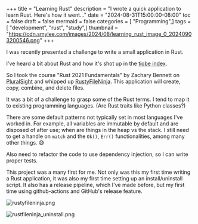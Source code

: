 +++
title = "Learning Rust"
description = "I wrote a quick application to learn Rust. Here's how it went..."
date = "2024-08-31T15:00:00-08:00"
toc = false
draft = false
mermaid = false
categories = [ "Programming",]
tags = [ "development", "rust", "study",]
thumbnail = "https://cdn.smylee.com/images/2024/08/learning_rust_image_0_20240903200546.png"
+++


I was recently presented a challenge to write a small application in Rust.

I've heard a bit about Rust and how it's shot up in the [tiobe index](https://www.tiobe.com/tiobe-index/).

So I took the course "Rust 2021 Fundamentals" by Zachary Bennett on [PluralSight](https://app.pluralsight.com/library/courses/rust-2021-fundamentals/table-of-contents) and whipped up [RustyFileNinja](https://github.com/smyleeface/RustyFileNinja). This application will create, copy, combine, and delete files.

It was a bit of a challenge to grasp some of the Rust terms. I tend to map it to existing programming languages. (Are Rust traits like Python classes?)

There are some default patterns not typically set in most languages I've worked in. For example, all variables are immutable by default and are disposed of after use; when are things in the heap vs the stack. I still need to get a handle on `match` and the `Ok()`, `Err()` functionalities, among many other things. :sweat_smile:

Also need to refactor the code to use dependency injection, so I can write proper tests.

This project was a many first for me. Not only was this my first time writing a Rust application, it was also my first time setting up an install/uninstall script. It also has a release pipeline, which I've made before, but my first time using github-actions and GitHub's release feature.

![rustyfileninja.png](https://cdn.smylee.com/images/2024/08/rustyfileninja.png)

![rustfileninja_uninstall.png](https://cdn.smylee.com/images/2024/08/rustfileninja_uninstall.png)